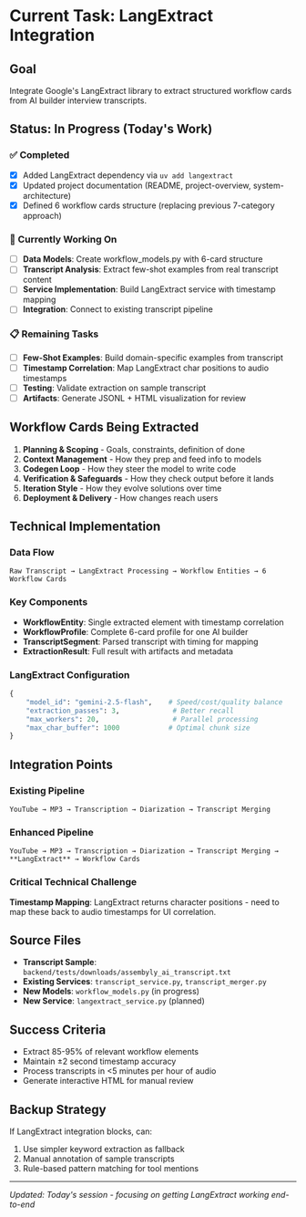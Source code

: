 # Current Task: LangExtract Integration

## Goal
Integrate Google's LangExtract library to extract structured workflow cards from AI builder interview transcripts.

## Status: In Progress (Today's Work)

### ✅ Completed
- [x] Added LangExtract dependency via `uv add langextract`
- [x] Updated project documentation (README, project-overview, system-architecture)
- [x] Defined 6 workflow cards structure (replacing previous 7-category approach)

### 🚧 Currently Working On
- [ ] **Data Models**: Create workflow_models.py with 6-card structure
- [ ] **Transcript Analysis**: Extract few-shot examples from real transcript content  
- [ ] **Service Implementation**: Build LangExtract service with timestamp mapping
- [ ] **Integration**: Connect to existing transcript pipeline

### 📋 Remaining Tasks
- [ ] **Few-Shot Examples**: Build domain-specific examples from transcript
- [ ] **Timestamp Correlation**: Map LangExtract char positions to audio timestamps
- [ ] **Testing**: Validate extraction on sample transcript
- [ ] **Artifacts**: Generate JSONL + HTML visualization for review

## Workflow Cards Being Extracted

1. **Planning & Scoping** - Goals, constraints, definition of done
2. **Context Management** - How they prep and feed info to models  
3. **Codegen Loop** - How they steer the model to write code
4. **Verification & Safeguards** - How they check output before it lands
5. **Iteration Style** - How they evolve solutions over time
6. **Deployment & Delivery** - How changes reach users

## Technical Implementation

### Data Flow
```
Raw Transcript → LangExtract Processing → Workflow Entities → 6 Workflow Cards
```

### Key Components
- **WorkflowEntity**: Single extracted element with timestamp correlation
- **WorkflowProfile**: Complete 6-card profile for one AI builder
- **TranscriptSegment**: Parsed transcript with timing for mapping
- **ExtractionResult**: Full result with artifacts and metadata

### LangExtract Configuration
```python
{
    "model_id": "gemini-2.5-flash",    # Speed/cost/quality balance
    "extraction_passes": 3,             # Better recall
    "max_workers": 20,                  # Parallel processing
    "max_char_buffer": 1000            # Optimal chunk size
}
```

## Integration Points

### Existing Pipeline
`YouTube → MP3 → Transcription → Diarization → Transcript Merging`

### Enhanced Pipeline  
`YouTube → MP3 → Transcription → Diarization → Transcript Merging → **LangExtract** → Workflow Cards`

### Critical Technical Challenge
**Timestamp Mapping**: LangExtract returns character positions - need to map these back to audio timestamps for UI correlation.

## Source Files
- **Transcript Sample**: `backend/tests/downloads/assembyly_ai_transcript.txt`
- **Existing Services**: `transcript_service.py`, `transcript_merger.py`
- **New Models**: `workflow_models.py` (in progress)
- **New Service**: `langextract_service.py` (planned)

## Success Criteria
- Extract 85-95% of relevant workflow elements
- Maintain ±2 second timestamp accuracy
- Process transcripts in <5 minutes per hour of audio
- Generate interactive HTML for manual review

## Backup Strategy
If LangExtract integration blocks, can:
1. Use simpler keyword extraction as fallback
2. Manual annotation of sample transcripts
3. Rule-based pattern matching for tool mentions

---
*Updated: Today's session - focusing on getting LangExtract working end-to-end*